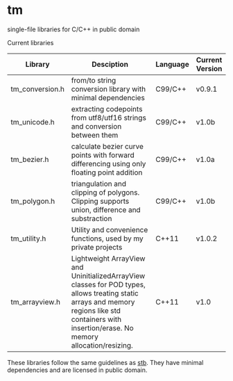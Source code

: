 # tm
single-file libraries for C/C++ in public domain

Current libraries

Library | Desciption | Language | Current Version
--- | --- | --- | ---
tm_conversion.h | from/to string conversion library with minimal dependencies | C99/C++ | v0.9.1
tm_unicode.h | extracting codepoints from utf8/utf16 strings and conversion between them | C99/C++ | v1.0b
tm_bezier.h | calculate bezier curve points with forward differencing using only floating point addition | C99/C++ | v1.0a
tm_polygon.h | triangulation and clipping of polygons. Clipping supports union, difference and substraction | C99/C++ | v1.0b
tm_utility.h | Utility and convenience functions, used by my private projects | C++11 | v1.0.2
tm_arrayview.h | Lightweight ArrayView and UninitializedArrayView classes for POD types, allows treating static arrays and memory regions like std containers with insertion/erase. No memory allocation/resizing. | C++11 | v1.0

These libraries follow the same guidelines as [stb](https://github.com/nothings/stb).
They have minimal dependencies and are licensed in public domain.
